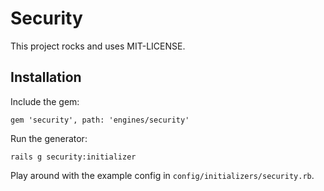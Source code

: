 # Security

This project rocks and uses MIT-LICENSE.

## Installation

Include the gem:

```
gem 'security', path: 'engines/security'
```

Run the generator:

```
rails g security:initializer
```

Play around with the example config in `config/initializers/security.rb`.
